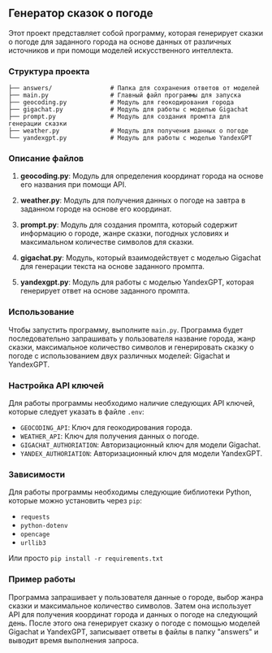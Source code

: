 ## Генератор сказок о погоде

Этот проект представляет собой программу, которая генерирует сказки о погоде для заданного города на основе данных от различных источников и при помощи моделей искусственного интеллекта.

### Структура проекта

```
├── answers/                # Папка для сохранения ответов от моделей
├── main.py                 # Главный файл программы для запуска
├── geocoding.py            # Модуль для геокодирования города
├── gigachat.py             # Модуль для работы с моделью Gigachat
├── prompt.py               # Модуль для создания промпта для генерации сказки
├── weather.py              # Модуль для получения данных о погоде
└── yandexgpt.py            # Модуль для работы с моделью YandexGPT
```

### Описание файлов

1. **geocoding.py**: Модуль для определения координат города на основе его названия при помощи API.
   
2. **weather.py**: Модуль для получения данных о погоде на завтра в заданном городе на основе его координат.

3. **prompt.py**: Модуль для создания промпта, который содержит информацию о городе, жанре сказки, погодных условиях и максимальном количестве символов для сказки.

4. **gigachat.py**: Модуль, который взаимодействует с моделью Gigachat для генерации текста на основе заданного промпта.

5. **yandexgpt.py**: Модуль для работы с моделью YandexGPT, которая генерирует ответ на основе заданного промпта.

### Использование

Чтобы запустить программу, выполните `main.py`. Программа будет последовательно запрашивать у пользователя название города, жанр сказки, максимальное количество символов и генерировать сказку о погоде с использованием двух различных моделей: Gigachat и YandexGPT.

### Настройка API ключей

Для работы программы необходимо наличие следующих API ключей, которые следует указать в файле `.env`:

- `GEOCODING_API`: Ключ для геокодирования города.
- `WEATHER_API`: Ключ для получения данных о погоде.
- `GIGACHAT_AUTHORIATION`: Авторизационный ключ для модели Gigachat.
- `YANDEX_AUTHORIATION`: Авторизационный ключ для модели YandexGPT.

### Зависимости

Для работы программы необходимы следующие библиотеки Python, которые можно установить через `pip`:

- `requests`
- `python-dotenv`
- `opencage`
- `urllib3`

Или просто `pip install -r requirements.txt`

### Пример работы

Программа запрашивает у пользователя данные о городе, выбор жанра сказки и максимальное количество символов. Затем она использует API для получения координат города и данных о погоде на следующий день. После этого она генерирует сказку о погоде с помощью моделей Gigachat и YandexGPT, записывает ответы в файлы в папку "answers" и выводит время выполнения запроса.
